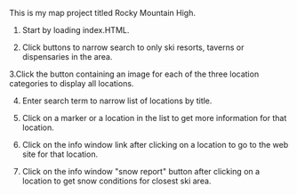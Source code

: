  This is my map project titled Rocky Mountain High.

1. Start by loading index.HTML.

2. Click buttons to narrow search to only ski resorts, taverns or dispensaries in the area.

3.Click the button containing an image for each of the three location categories to display all locations.

4. Enter search term to narrow list of locations by title.

5. Click on a marker or a location in the list to get more information for that location.

6. Click on the info window link after clicking on a location to go to the web site for that location.

7. Click on the info window "snow report" button after clicking on a location to get snow conditions for closest ski area.
